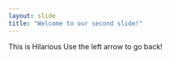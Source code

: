 ```yaml
---
layout: slide
title: "Welcome to our second slide!"
---
```

This is Hilarious
Use the left arrow to go back!
